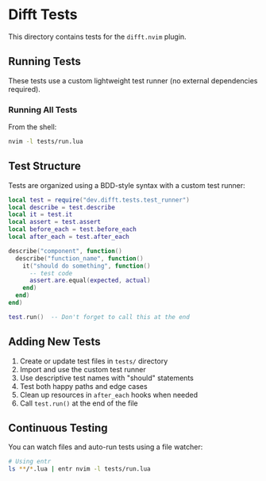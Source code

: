 # Difft Tests

This directory contains tests for the `difft.nvim` plugin.

## Running Tests

These tests use a custom lightweight test runner (no external dependencies required).

### Running All Tests

From the shell:

```bash
nvim -l tests/run.lua
```

## Test Structure

Tests are organized using a BDD-style syntax with a custom test runner:

```lua
local test = require("dev.difft.tests.test_runner")
local describe = test.describe
local it = test.it
local assert = test.assert
local before_each = test.before_each
local after_each = test.after_each

describe("component", function()
  describe("function_name", function()
    it("should do something", function()
      -- test code
      assert.are.equal(expected, actual)
    end)
  end)
end)

test.run()  -- Don't forget to call this at the end
```

## Adding New Tests

1. Create or update test files in `tests/` directory
2. Import and use the custom test runner
3. Use descriptive test names with "should" statements
4. Test both happy paths and edge cases
5. Clean up resources in `after_each` hooks when needed
6. Call `test.run()` at the end of the file

## Continuous Testing

You can watch files and auto-run tests using a file watcher:

```bash
# Using entr
ls **/*.lua | entr nvim -l tests/run.lua
```
